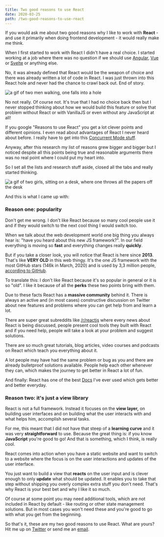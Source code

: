 ```yaml
---
title: Two good reasons to use React
date: 2020-03-25
path: /two-good-reasons-to-use-react
---
```


If you would ask me about two good reasons why I like to work with **React** -
and use it primarily when doing frontend development - it would really make me
think.

When I first started to work with React I didn't have a real choice. I started
working at a job where there was no question if we should use
[Angular](https://angular.io/), [Vue](https://vuejs.org/) or
[Svelte](https://svelte.dev/) or anything else.

No, it was already defined that React would be the weapon of choice and there
was already written a lot of code in React. I was just thrown into this React
hole and never had the chance to crawl back out. End of story.

![a gif of two men walking, one falls into a hole](https://media.giphy.com/media/O2zL3TVRhZuGk/giphy.gif)

No not really. Of course not. It's true that I had no choice back then but I
never stopped thinking about how we would build this feature or solve that
problem without React or with VanillaJS or even without any JavaScript at all!

If you google "Reasons to use React" you get a lot clever points and different
opinions. I even read about advantages of React I never heard about before. I
really have to get into this
[Concurrent Mode stuff](https://reactjs.org/docs/concurrent-mode-intro.html).

Anyway, after this research my list of reasons grew bigger and bigger but I
noticed despite all this points being true and reasonable arguments there was no
real point where I could put my heart into.

So I set all the lists and research stuff aside, closed all the tabs and really
started thinking.

![a gif of two girls, sitting on a desk, where one throws all the papers off the desk](https://media.giphy.com/media/B23grX5C9g9sKNt9Xk/giphy.gif)

And this is what I came up with:

### Reason one: popularity

Don't get me wrong. I don't like React because so many cool people use it and if
they would switch to the next cool thing I would switch too.

When we talk about the web development world one big thing you always hear is:
"have you heard about this new JS framework?". In our field everything is moving
so **fast** and everything changes really **quickly**.

But if you take a closer look, you will notice that React is here since
**2013**. That's like **VERY OLD** in this web thingy. It's the one JS framework
with the most GitHub stars (146k in March, 2020) and is used by 3,3 million
people, [according to GitHub](https://github.com/facebook/react).

To translate this: I don't like React because it's so popular in general or it
is so "old". I like it because of all the **perks** these two points bring with
them.

Due to these facts React has a **massive community** behind it. There is always
an active and (in most cases) constructive discussion on Twitter about new
features and problems where you can get help from and learn a lot.

There are super great subreddits like
[/r/reactjs](https://www.reddit.com/r/reactjs) where every news about React is
being discussed, people present cool tools they built with React and if you need
help, people will take a look at your problem and suggest solutions.

There are so much great tutorials, blog articles, video courses and podcasts on
React which teach you everything about it.

A lot people may have had the same problem or bug as you and there are already
bulletproof solutions available. People help each other whenever they can, which
makes the journey to get better in React a lot of fun.

And finally: React has one of the best
[Docs](https://reactjs.org/docs/getting-started.html) I've ever used which gets
better and better everyday.

### Reason two: it's just a view library

React is not a full framework. Instead it focuses on the **view layer,** on
building user interfaces and on building what the user interacts with and what
helps him, accomplish several tasks.

For me, this meant that I did not have that steep of a **learning curve** and it
was very **straightforward** to use. Because the great thing is: if you know
**JavaScript** you're good to go! And that is something, which I think, is
really cool.

React comes into action when you have a static website and want to switch to a
website where the focus is on the user interactions and updates of the user
interface.

You just want to build a view that **reacts** on the user input and is clever
enough to only **update** what should be updated. It enables you to take that
step without shipping you overly complex extra stuff you don't need. That's why
React is your best bet and why I like it so much.

Of course at some point you may need additional tools, which are not included in
React by default - like routing or other state management solutions. But in most
cases you won't need these and you're good to go with what you get from the
beginning.

So that's it, these are my two good reasons to use React. What are yours? Hit me
up on [Twitter](https://twitter.com/mkuehb) or send me an
[email](mailto:marco@marcoheine.com).
